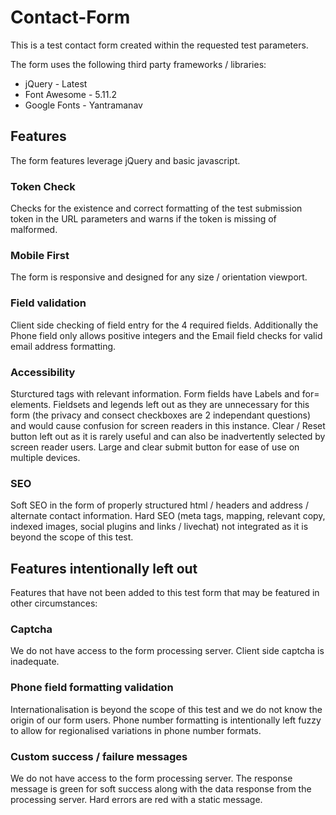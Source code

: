 # Contact-Form
This is a test contact form created within the requested test parameters.

The form uses the following third party frameworks / libraries:

* jQuery - Latest
* Font Awesome - 5.11.2
* Google Fonts - Yantramanav

## Features
The form features leverage jQuery and basic javascript.

### Token Check
Checks for the existence and correct formatting of the test submission token in the URL parameters and warns if the token is missing of malformed.

### Mobile First
The form is responsive and designed for any size / orientation viewport.

### Field validation
Client side checking of field entry for the 4 required fields. Additionally the Phone field only allows positive integers and the Email field checks for valid email address formatting.

### Accessibility
Sturctured <h> tags with relevant information. Form fields have Labels and for= elements. Fieldsets and legends left out as they are unnecessary for this form (the privacy and consect checkboxes are 2 independant questions) and would cause confusion for screen readers in this instance. Clear / Reset button left out as it is rarely useful and can also be inadvertently selected by screen reader users. Large and clear submit button for ease of use on multiple devices.

### SEO
Soft SEO in the form of properly structured html / headers and address / alternate contact information.
Hard SEO (meta tags, mapping, relevant copy, indexed images, social plugins and links / livechat) not integrated as it is beyond the scope of this test.

## Features intentionally left out
Features that have not been added to this test form that may be featured in other circumstances:

### Captcha
We do not have access to the form processing server. Client side captcha is inadequate.

### Phone field formatting validation
Internationalisation is beyond the scope of this test and we do not know the origin of our form users. Phone number formatting is intentionally left fuzzy to allow for regionalised variations in phone number formats.

### Custom success / failure messages
We do not have access to the form processing server. The response message is green for soft success along with the data response from the processing server. Hard errors are red with a static message.